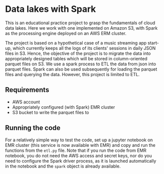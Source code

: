 # Data lakes with Spark

This is an educational practice project to grasp the fundamentals of cloud data lakes. Here we work with one implemented on Amazon S3, with Spark as the processing engine deployed on an AWS ERM cluster. 

The project is based on a hypothetical case of a music streaming app start-up, which currently keeps all the logs of its clients' sessions in daily JSON files in S3. Hence, the objective of the project is to migrate the data into appropriately designed tables which will be stored in column-oriented parquet files on S3. We use a spark process to ETL the data from json into parquet files. Spark can also be used subsequently for loading the parquet files and querying the data. However, this project is limited to ETL.   

## Requirements

- AWS account
- Appropriately configured (with Spark) EMR cluster
- S3 bucket to write the parquet files to


## Running the code

For a relatively simple way to test the code, set up a jupyter notebook on EMR cluster (this service is now available with EMR) and copy and run the functions from the `etl.py` file. Note that if you run the code from EMR notebook, you do not need the AWS access and secret keys, nor do you need to configure the Spark driver process, as it is launched automatically in the notebook and the `spark` object is already available.   